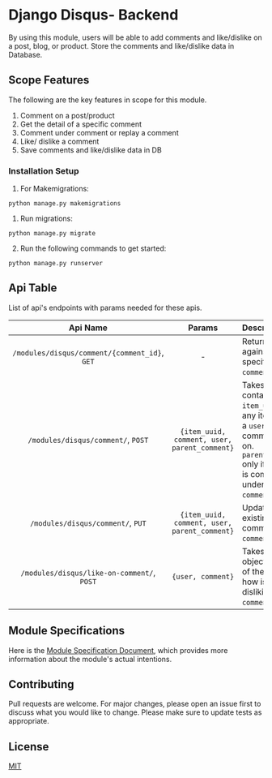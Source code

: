# Django Disqus- Backend
By using this module, users will be able to add comments and like/dislike on a post, blog, or product. Store the comments and like/dislike data in Database.

## Scope Features
The following are the key features in scope for this module. 
1. Comment on a post/product
2. Get the detail of a specific comment
3. Comment under comment or replay a comment
4. Like/  dislike a comment
5. Save comments and like/dislike data in DB


### Installation Setup
1. For Makemigrations:
```
python manage.py makemigrations
```
1. Run migrations:
```
python manage.py migrate
```

2. Run the following commands to get started:

```
python manage.py runserver
```


## Api Table
List of api's endpoints with params needed for these apis.

|                   Api Name                    |                    Params                     | Description                                                                                                                                           |
|:---------------------------------------------:|:---------------------------------------------:|:------------------------------------------------------------------------------------------------------------------------------------------------------|
| `/modules/disqus/comment/{comment_id}`, `GET` |                       -                       | Returns details against the specified `comment_id`.                                                                                                   |
|      `/modules/disqus/comment/`, `POST`       | `{item_uuid, comment, user, parent_comment}`  | Takes object containing the `item_uuid`of any item/post a `user` is commenting on. `parent_comment` only if the user is commenting under a `comment`. |
|       `/modules/disqus/comment/`, `PUT`       | `{item_uuid, comment, user, parent_comment}`  | Updates an existing comment `comment`.                                                                                                                |
|  `/modules/disqus/like-on-comment/`, `POST`   |               `{user, comment}`               | Takes an object with id of the `user` how is liking or disliking the `comment`.                                                                       |

## Module Specifications
Here is the [Module Specification Document](https://docs.google.com/document/d/1cHb4Jg1nxQVg3v1wAT-QuevcuNKhLmw7BRyKmgBG65w/edit?usp=sharing), which provides more information about the module's actual intentions.

## Contributing
Pull requests are welcome. For major changes, please open an issue first to discuss what you would like to change.
Please make sure to update tests as appropriate.

## License
[MIT](https://choosealicense.com/licenses/mit/)